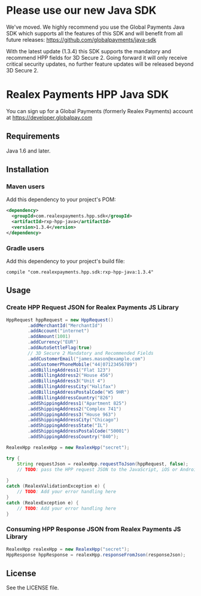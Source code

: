 # Please use our new Java SDK
We've moved. We highly recommend you use the Global Payments Java SDK
which supports all the features of this SDK and will benefit from all future releases:
https://github.com/globalpayments/java-sdk

With the latest update (1.3.4) this SDK supports the mandatory and recommend HPP fields for 3D Secure 2. Going forward it will only receive critical security updates, no further feature updates will be released beyond 3D Secure 2.
# Realex Payments HPP Java SDK
You can sign up for a Global Payments (formerly Realex Payments) account at https://developer.globalpay.com
## Requirements
Java 1.6 and later.
## Installation
### Maven users
Add this dependency to your project's POM:
```xml
<dependency>
  <groupId>com.realexpayments.hpp.sdk</groupId>
  <artifactId>rxp-hpp-java</artifactId>
  <version>1.3.4</version>
</dependency>
```

### Gradle users
Add this dependency to your project's build file:
```
compile "com.realexpayments.hpp.sdk:rxp-hpp-java:1.3.4"
```

## Usage
### Create HPP Request JSON for Realex Payments JS Library
```java
HppRequest hppRequest = new HppRequest()
		.addMerchantId("MerchantId")
		.addAccount("internet")
		.addAmount(1001)
		.addCurrency("EUR")
		.addAutoSettleFlag(true)
		// 3D Secure 2 Mandatory and Recommended Fields
		.addCustomerEmail("james.mason@example.com")
		.addCustomerPhoneMobile("44|07123456789")
		.addBillingAddress1("Flat 123")
		.addBillingAddress2("House 456")
		.addBillingAddress3("Unit 4")
		.addBillingAddressCity("Halifax")
		.addBillingAddressPostalCode("W5 9HR")
		.addBillingAddressCountry("826")
		.addShippingAddress1("Apartment 825")
		.addShippingAddress2("Complex 741")
		.addShippingAddress3("House 963")
		.addShippingAddressCity("Chicago")
		.addShippingAddressState("IL")
		.addShippingAddressPostalCode("50001")
		.addShippingAddressCountry("840");

RealexHpp realexHpp = new RealexHpp("secret");

try {
	String requestJson = realexHpp.requestToJson(hppRequest, false);
	// TODO: pass the HPP request JSON to the JavaScript, iOS or Android Library
		
}
catch (RealexValidationException e) {
	// TODO: Add your error handling here
}
catch (RealexException e) {
	// TODO: Add your error handling here
}
```
### Consuming HPP Response JSON from Realex Payments JS Library
```java
RealexHpp realexHpp = new RealexHpp("secret");
HppResponse hppResponse = realexHpp.responseFromJson(responseJson); 
```
## License
See the LICENSE file.
